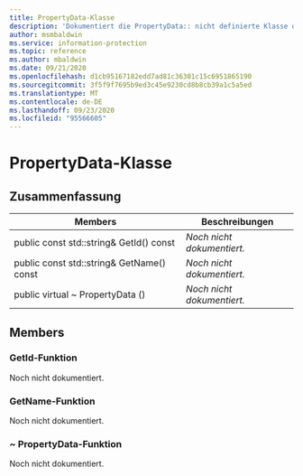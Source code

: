 ```yaml
---
title: PropertyData-Klasse
description: 'Dokumentiert die PropertyData:: nicht definierte Klasse des Microsoft Information Protection (MIP) SDK.'
author: msmbaldwin
ms.service: information-protection
ms.topic: reference
ms.author: mbaldwin
ms.date: 09/21/2020
ms.openlocfilehash: d1cb95167182edd7ad81c36301c15c6951865190
ms.sourcegitcommit: 3f5f9f7695b9ed3c45e9230cd8b8cb39a1c5a5ed
ms.translationtype: MT
ms.contentlocale: de-DE
ms.lasthandoff: 09/23/2020
ms.locfileid: "95566605"
---
```

# <a name="class-propertydata"></a>PropertyData-Klasse 
  
## <a name="summary"></a>Zusammenfassung
 Members                        | Beschreibungen                                
--------------------------------|---------------------------------------------
public const std::string& GetId() const  | _Noch nicht dokumentiert._
public const std::string& GetName() const  | _Noch nicht dokumentiert._
public virtual ~ PropertyData ()  | _Noch nicht dokumentiert._
  
## <a name="members"></a>Members
  
### <a name="getid-function"></a>GetId-Funktion
Noch nicht dokumentiert.

  
### <a name="getname-function"></a>GetName-Funktion
Noch nicht dokumentiert.

  
### <a name="propertydata-function"></a>~ PropertyData-Funktion
Noch nicht dokumentiert.
